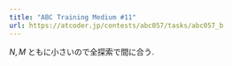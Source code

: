 ```yaml
---
title: "ABC Training Medium #11"
url: https://atcoder.jp/contests/abc057/tasks/abc057_b
---
```

$N, M$ ともに小さいので全探索で間に合う.
